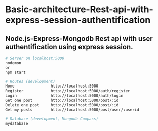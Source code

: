 # Basic-architecture-Rest-api-with-express-session-authentification

## Node.js-Express-Mongodb Rest api with user authentification using express session.



```bash
# Server on localhost:5000
nodemon 
or
npm start

# Routes (development)
Home		        http://localhost:5000
Register            http://localhost:5000/auth/register
Login               http://localhost:5000/auth/login
Get one post        http://localhost:5000/post/:id
Delete one post     http://localhost:5000/post/:id
Get my posts        http://localhost:5000/post/user/:userid

# Database (development, Mongodb Compass)
mydatabase
```
<br>